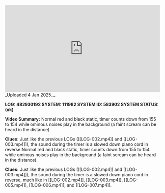
<iframe 
  src="https://drive.google.com/file/d/1rJ6G_laIzCtRdpiyOkxjTzgPVcp6D70K/preview" 
  style="width:100%; aspect-ratio:16/9; border:0;"
  allowfullscreen>
</iframe>
_Uploaded 4 Jan 2025.._

**LOG: 482930192 
SYSTEM: 111982 
SYSTEM ID: 583902 
SYSTEM STATUS: (ok)**

**Video Summary:** Normal red and black static, timer counts down from 155 to 154 while ominous noises play in the background (a faint scream can be heard in the distance).

**Clues:** Just like the previous LOGs ([[LOG-002.mp4]] and [[LOG-003.mp4]]), the sound during the timer is a slowed down piano cord in reverse.Normal red and black static, timer counts down from 155 to 154 while ominous noises play in the background (a faint scream can be heard in the distance).

**Clues:** Just like the previous LOGs ([[LOG-002.mp4]] and [[LOG-003.mp4]]), the sound during the timer is a slowed down piano cord in reverse, much like in [[LOG-002.mp4]], [[LOG-003.mp4]], [[LOG-005.mp4]], [[LOG-006.mp4]], and [[LOG-007.mp4]].